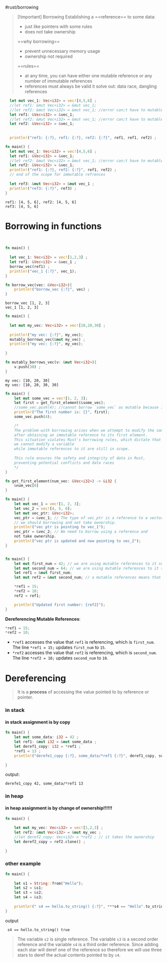 #rust/borrowing 

>[!important] Borrowing
>Establishing a ==reference== to some data:
>- just like pointers with some rules
>- does not take ownership
> 
> ==why borrowing==
> - prevent unnecessary memory usage
> - ownership not required
>  
> ==rules==
> - at any time, you can have either one mutable reference or any number of immutable references
> - references must always be valid
> it solve out: data race, dangling references

```rust
  let mut vec_1: Vec<i32> = vec![4,5,6] ;
  //let ref1: &mut Vec<i32> = &mut vec_1;
  //let ref2: &mut Vec<i32> = &mut vec_1; //error can;t have to mutable references
  let ref1: &Vec<i32> = &vec_1;
  //let ref2: &mut Vec<i32> = &mut vec_1; //error can;t have to mutable references
  let ref2: &Vec<i32> = &vec_1;
  
  
  println!("ref1: {:?}, ref1: {:?}, ref2: {:?}", ref1, ref1, ref2) ;
```

```rust
fn main() {
  let mut vec_1: Vec<i32> = vec![4,5,6] ;
  let ref1: &Vec<i32> = &vec_1;
  //let ref2: &mut Vec<i32> = &mut vec_1; //error can;t have to mutable references
  let ref2: &Vec<i32> = &vec_1;
  println!("ref1: {:?}, ref2: {:?}", ref1, ref2) ;
  // end of the scope for immutable refrences
  
  let ref3: &mut Vec<i32> = &mut vec_1 ;
  println!("ref3: {:?}", ref3) ;
}

```


```
ref1: [4, 5, 6], ref2: [4, 5, 6]
ref3: [4, 5, 6]
```



# Borrowing in functions
```rust


fn main() {
  
  let vec_1: Vec<i32> = vec![1,2,3] ;
  let ref1: &Vec<i32> = &vec_1 ; 
  borrow_vec(ref1) ;
  println!("vec_1 {:?}", vec_1);
}

fn borrow_vec(vec: &Vec<i32>){
    println!("borrow_vec {:?}", vec) ;
}

```

```
borrow_vec [1, 2, 3]
vec_1 [1, 2, 3]
```


```rust
fn main() {
  
  let mut my_vec: Vec<i32> = vec![10,20,30] ;
  
  println!("my vec: {:?}", my_vec);
  mutably_borrows_vec(&mut my_vec) ;  
  println!("my vec: {:?}", my_vec);
    
}

fn mutably_borrows_vec(v: &mut Vec<i32>){
    v.push(30) ;
}
```

```
my vec: [10, 20, 30]
my vec: [10, 20, 30, 30]
```


```rust
fn main() {
    let mut some_vec = vec![1, 2, 3];
    let first = get_first_element(&some_vec);
    //some_vec.push(4); //cannot borrow `some_vec` as mutable because it is also borrowed as immutable
    println!("The first number is: {}", first);
    some_vec.push(4);

    /*
    The problem with borrowing arises when we attempt to modify the some_vec vector 
    after obtaining an immutable reference to its first element. 
    This situation violates Rust's borrowing rules, which dictate that
    we cannot modify a variable
    while immutable references to it are still in scope. 
    
    This rule ensures the safety and integrity of data in Rust, 
    preventing potential conflicts and data races
    */
}

fn get_first_element(num_vec: &Vec<i32>) -> &i32 {
    &num_vec[0]
}
```

```rust
fn main() {
    let mut vec_1 = vec![1, 2, 3];
    let vec_2 = vec![4, 5, 6];
    let mut vec_ptr: &Vec<i32>;
    vec_ptr = &vec_1; // The type of vec_ptr is a reference to a vector so
    // we should borrowing and not take ownership. 
    println!("vec ptr is pointing to vec_1");
    vec_ptr = &vec_2; // We need to borrow using a reference and 
    not take ownership. 
    println!("vec ptr is updated and now pointing to vec_2");
}
```


```rust

fn main() {
    let mut first_num = 42; // we are using mutable references to it so the variable must be mutable
    let mut second_num = 64; // we are using mutable references to it so the variable must be mutable
    let ref1 = &mut first_num;
    let mut ref2 = &mut second_num; // a mutable references means that the reference can be updated to point to some other variable

    *ref1 = 15;
    *ref2 = 10;
    ref2 = ref1;

    println!("Updated first number: {ref2}");  
}

```

**Dereferencing Mutable References**:
```rust
*ref1 = 15;
*ref2 = 10;

```

- `*ref1` accesses the value that `ref1` is referencing, which is `first_num`. The line `*ref1 = 15;` updates `first_num` to `15`.
- `*ref2` accesses the value that `ref2` is referencing, which is `second_num`. The line `*ref2 = 10;` updates `second_num` to `10`.




# Dereferencing 

> 
>  It is a **process** of accessing the value pointed to by reference or pointer.
>  


### in stack 
#### in stack assignment is by copy
```rust
fn main() {
    let mut some_data: i32 = 42 ;
    let ref1: &mut i32 = &mut some_data ;
    let deref1_copy: i32 = *ref1 ;
    *ref1 = 13 ;
    println!("derefe1_copy {:?}, some_data/*ref1 {:?}", deref1_copy, some_data) ;
    
}
```
output:
```
derefe1_copy 42, some_data/*ref1 13
```


### in heap
#### in heap assignment is by change of ownership!!!!!!


```rust
fn main() {
    
    let mut my_vec: Vec<i32> = vec![1,2,3] ;
    let ref2: &mut Vec<i32> = &mut my_vec ;
    //let deref2_copy: Vec<i32> = *ref2 ; // it takes the ownership
    let deref2_copy = ref2.clone() ;
    
}
```



### other example

```rust
fn main() {
   
    let s1 = String::from("Hello");
    let s2 = &s1; 
    let s3 = &s2;     
    let s4 = &s3;
    
    println!(" s4 == hello.to_string() {:?}", ***s4 == "Hello".to_string() ) ;
}
```
output
```
 s4 == hello.to_string() true
```


> The variable `s2` is single reference. 
> The variable `s3` is a second order reference and 
> the variable `s4` is a third order reference. 
> Since adding each star will deref one of the reference so therefore we will use three stars to deref the actual contents pointed to by `s4`.







